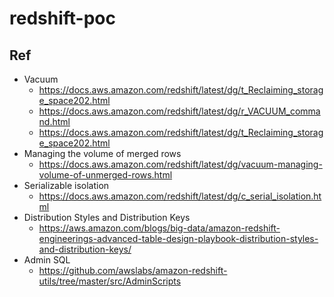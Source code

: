 # redshift-poc

## Ref
- Vacuum
	- https://docs.aws.amazon.com/redshift/latest/dg/t_Reclaiming_storage_space202.html
	- https://docs.aws.amazon.com/redshift/latest/dg/r_VACUUM_command.html
	- https://docs.aws.amazon.com/redshift/latest/dg/t_Reclaiming_storage_space202.html
- Managing the volume of merged rows
	- https://docs.aws.amazon.com/redshift/latest/dg/vacuum-managing-volume-of-unmerged-rows.html
- Serializable isolation
	- https://docs.aws.amazon.com/redshift/latest/dg/c_serial_isolation.html
- Distribution Styles and Distribution Keys
	- https://aws.amazon.com/blogs/big-data/amazon-redshift-engineerings-advanced-table-design-playbook-distribution-styles-and-distribution-keys/
- Admin SQL
	- https://github.com/awslabs/amazon-redshift-utils/tree/master/src/AdminScripts